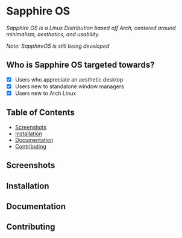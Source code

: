 # Sapphire OS

*Sapphire OS is a Linux Distribution based off Arch, centered around minimalism, aesthetics, and usability.*

*Note: SapphireOS is still being developed*

## Who is Sapphire OS targeted towards?

- [x] Users who appreciate an aesthetic desktop
- [x] Users new to standalone window managers
- [x] Users new to Arch Linux

 ## Table of Contents

- [Screenshots](#screenshots)
- [Installation](#installation)
- [Documentation](#documentation)
- [Contributing](#contributing)

## Screenshots


## Installation


## Documentation


## Contributing